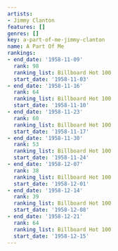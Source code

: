 ```yaml
---
artists:
- Jimmy Clanton
features: []
genres: []
key: a-part-of-me-jimmy-clanton
name: A Part Of Me
rankings:
- end_date: '1958-11-09'
  rank: 98
  ranking_list: Billboard Hot 100
  start_date: '1958-11-03'
- end_date: '1958-11-16'
  rank: 64
  ranking_list: Billboard Hot 100
  start_date: '1958-11-10'
- end_date: '1958-11-23'
  rank: 60
  ranking_list: Billboard Hot 100
  start_date: '1958-11-17'
- end_date: '1958-11-30'
  rank: 53
  ranking_list: Billboard Hot 100
  start_date: '1958-11-24'
- end_date: '1958-12-07'
  rank: 38
  ranking_list: Billboard Hot 100
  start_date: '1958-12-01'
- end_date: '1958-12-14'
  rank: 39
  ranking_list: Billboard Hot 100
  start_date: '1958-12-08'
- end_date: '1958-12-21'
  rank: 64
  ranking_list: Billboard Hot 100
  start_date: '1958-12-15'
---
```


